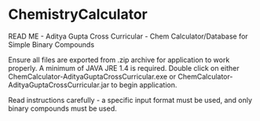 # ChemistryCalculator
READ ME - Aditya Gupta Cross Curricular - Chem Calculator/Database for Simple Binary Compounds

Ensure all files are exported from .zip archive for application to work properly. A minimum of JAVA JRE 1.4 is required. Double click on either 
ChemCalculator-AdityaGuptaCrossCurricular.exe or
ChemCalculator-AdityaGuptaCrossCurricular.jar to begin application.

Read instructions carefully - a specific input format must be used, and only binary compounds must be used.

